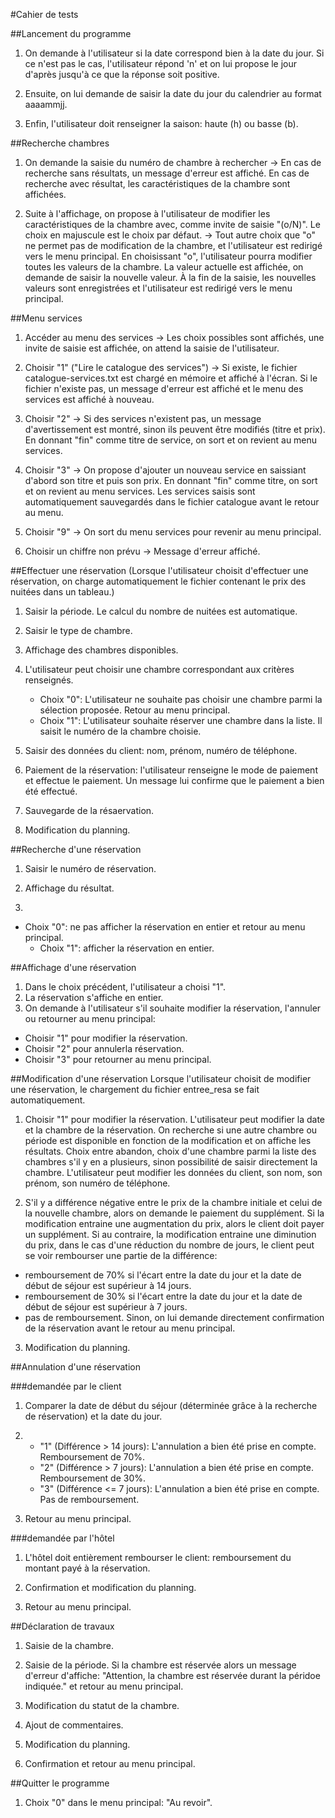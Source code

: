 #Cahier de tests

##Lancement du programme

1. On demande à l'utilisateur si la date correspond bien à la date du jour. Si ce n'est pas le cas, l'utilisateur répond 'n' et on lui propose le jour d'après jusqu'à ce que la réponse soit positive.

2. Ensuite, on lui demande de saisir la date du jour du calendrier au format aaaammjj.

3. Enfin, l'utilisateur doit renseigner la saison: haute (h) ou basse (b).

##Recherche chambres

1. On demande la saisie du numéro de chambre à rechercher
 → En cas de recherche sans résultats, un message d'erreur est affiché. En cas de recherche avec résultat, les caractéristiques de la chambre sont affichées.

2. Suite à l'affichage, on propose à l'utilisateur de modifier les caractéristiques de la chambre avec, comme invite de saisie "(o/N)". Le choix en majuscule est le choix par défaut. → Tout autre choix que "o" ne permet pas de modification de la chambre, et l'utilisateur est redirigé vers le menu principal. En choisissant "o", l'utilisateur pourra modifier toutes les valeurs de la chambre. La valeur actuelle est affichée, on demande de saisir la nouvelle valeur. À la fin de la saisie, les nouvelles valeurs sont enregistrées et l'utilisateur est redirigé vers le menu principal.

##Menu services

1. Accéder au menu des services → Les choix possibles sont affichés, une invite de saisie est affichée, on attend la saisie de l'utilisateur.

2. Choisir "1" ("Lire le catalogue des services") → Si existe, le fichier catalogue-services.txt est chargé en mémoire et affiché à l'écran. Si le fichier n'existe pas, un message d'erreur est affiché et le menu des services est affiché à nouveau.

3. Choisir "2" → Si des services n'existent pas, un message d'avertissement est montré, sinon ils peuvent être modifiés (titre et prix). En donnant "fin" comme titre de service, on sort et on revient au menu services.

4. Choisir "3" → On propose d'ajouter un nouveau service en saissiant d'abord son titre et puis son prix. En donnant "fin" comme titre, on sort et on revient au menu services. Les services saisis sont automatiquement sauvegardés dans le fichier catalogue avant le retour au menu.

5. Choisir "9" → On sort du menu services pour revenir au menu principal.

6. Choisir un chiffre non prévu →  Message d'erreur affiché.

##Effectuer une réservation
(Lorsque l'utilisateur choisit d'effectuer une réservation, on charge automatiquement le fichier contenant le prix des nuitées dans un tableau.)

1. Saisir la période. Le calcul du nombre de nuitées est automatique.  

2. Saisir le type de chambre.

3. Affichage des chambres disponibles.

4. L'utilisateur peut choisir une chambre correspondant aux critères renseignés.
    * Choix "0": L'utilisateur ne souhaite pas choisir une chambre parmi la sélection proposée. Retour au menu principal.
    * Choix "1": L'utilisateur souhaite réserver une chambre dans la liste. Il saisit le numéro de la chambre choisie.

5. Saisir des données du client: nom, prénom, numéro de téléphone.

6. Paiement de la réservation: l'utilisateur renseigne le mode de paiement et effectue le paiement. Un message lui confirme que le paiement a bien été effectué.

7. Sauvegarde de la résaervation.

8. Modification du planning.


##Recherche d'une réservation

1. Saisir le numéro de réservation.

2. Affichage du résultat.

3.
* Choix "0": ne pas afficher la réservation en entier et retour au menu principal.
  * Choix "1": afficher la réservation en entier.

##Affichage d'une réservation

1. Dans le choix précédent, l'utilisateur a choisi "1".
2. La réservation s'affiche en entier.
3. On demande à l'utilisateur s'il souhaite modifier la réservation, l'annuler ou retourner au menu principal:
 * Choisir "1" pour modifier la réservation.
 * Choisir "2" pour annulerla réservation.
 * Choisir "3" pour retourner au menu principal.

##Modification d'une réservation
Lorsque l'utilisateur choisit de modifier une réservation, le chargement du fichier entree_resa se fait automatiquement.

1. Choisir "1" pour modifier la réservation. L'utilisateur peut modifier la date et la chambre de la réservation.
On recherche si une autre chambre ou période est disponible en fonction de la modification et on affiche les résultats.
Choix entre abandon, choix d'une chambre parmi la liste des chambres s'il y en a plusieurs, sinon possibilité de saisir directement la chambre.
L'utilisateur peut modifier les données du client, son nom, son prénom, son numéro de téléphone.

2. S'il y a différence négative entre le prix de la chambre initiale et celui de la nouvelle chambre, alors on demande le paiement du supplément.
Si la modification entraine une augmentation du prix, alors le client doit payer un supplément.
Si au contraire, la modification entraine une diminution du prix, dans le cas d'une réduction du nombre de jours, le client peut se voir rembourser une partie de la différence:
  * remboursement de 70% si l'écart entre la date du jour et la date de début de séjour est supérieur à 14 jours.
  * remboursement de 30% si l'écart entre la date du jour et la date de début de séjour est supérieur à 7 jours.
  * pas de remboursement.
Sinon, on lui demande directement confirmation de la réservation avant le retour au menu principal.

3. Modification du planning.


##Annulation d'une réservation

###demandée par le client

1. Comparer la date de début du séjour (déterminée grâce à la   recherche de réservation) et la date du jour.

2. * "1" (Différence > 14 jours): L'annulation a bien été prise en compte. Remboursement de 70%.
   * "2" (Différence > 7 jours): L'annulation a bien été prise en compte. Remboursement de 30%.
   * "3" (Différence <= 7 jours): L'annulation a bien été prise en compte. Pas de remboursement.

3. Retour au menu principal.

###demandée par l'hôtel

1. L'hôtel doit entièrement rembourser le client: remboursement du montant payé à la réservation.

2. Confirmation et modification du planning.

3. Retour au menu principal.

##Déclaration de travaux

1. Saisie de la chambre.

2. Saisie de la période.
   Si la chambre est réservée alors un message d'erreur d'affiche: "Attention, la chambre est réservée durant la péridoe indiquée." et retour au menu principal.

3. Modification du statut de la chambre.

4. Ajout de commentaires.

5. Modification du planning.

6. Confirmation et retour au menu principal.

##Quitter le programme

1. Choix "0" dans le menu principal: "Au revoir".
